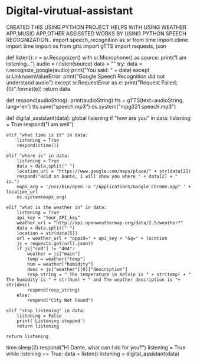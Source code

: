 # Digital-virutual-assistant
CREATED THIS USING PYTHON PROJECT HELPS WITH USING WEATHER APP,MUSIC APP,OTHER ASSISSTED WORKS BY USING PYTHON SPEECH RECOGNIZATION..
import speech_recognition as sr
from time import ctime
import time
import os
from gtts import gTTS
import requests, json

def listen():
    r = sr.Recognizer()
    with sr.Microphone() as source:
        print("I am listening...")
        audio = r.listen(source)
    data = ""
    try:
        data = r.recognize_google(audio)
        print("You said: " + data)
    except sr.UnknownValueError:
        print("Google Speech Recognition did not understand audio")
    except sr.RequestError as e:
        print("Request Failed; {0}".format(e))
    return data

def respond(audioString):
    print(audioString)
    tts = gTTS(text=audioString, lang='en')
    tts.save("speech.mp3")
    os.system("mpg321 speech.mp3")

def digital_assistant(data):
    global listening
    if "how are you" in data:
        listening = True
        respond("I am well")

    elif "what time is it" in data:
        listening = True
        respond(ctime())

    elif "where is" in data:
        listening = True
        data = data.split(" ")
        location_url = "https://www.google.com/maps/place/" + str(data[2])
        respond("Hold on Dante, I will show you where " + data[2] + " is.")
        maps_arg = '/usr/bin/open -a "/Applications/Google Chrome.app" ' + location_url
        os.system(maps_arg)

    elif "what is the weather in" in data:
        listening = True
        api_key = "Your_API_key"
        weather_url = "http://api.openweathermap.org/data/2.5/weather?"
        data = data.split(" ")
        location = str(data[5])
        url = weather_url + "appid=" + api_key + "&q=" + location
        js = requests.get(url).json()
        if js["cod"] != "404":
            weather = js["main"]
            temp = weather["temp"]
            hum = weather["humidity"]
            desc = js["weather"][0]["description"]
            resp_string = " The temperature in Kelvin is " + str(temp) + " The humidity is " + str(hum) + " and The weather description is "+ str(desc)
            respond(resp_string)
        else:
            respond("City Not Found")

    elif "stop listening" in data:
        listening = False
        print('Listening stopped')
        return listening

    return listening

time.sleep(2)
respond("Hi Dante, what can I do for you?")
listening = True
while listening == True:
    data = listen()
    listening = digital_assistant(data)
